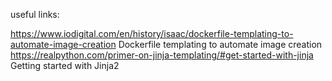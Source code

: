 useful links:

https://www.iodigital.com/en/history/isaac/dockerfile-templating-to-automate-image-creation Dockerfile templating to automate image creation
https://realpython.com/primer-on-jinja-templating/#get-started-with-jinja Getting started with Jinja2